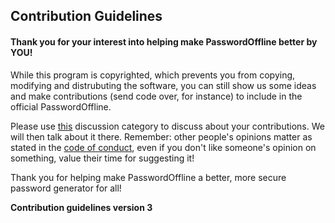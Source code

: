 ## Contribution Guidelines
#### Thank you for your interest into helping make PasswordOffline better by **YOU**!

While this program is copyrighted, which prevents you from copying, modifying and distrubuting the software, you can still show us some ideas and make contributions (send code over, for instance) to include in the official PasswordOffline.

Please use [this](https://github.com/MX-Mic/PasswordOffline/discussions/categories/ideas) discussion category to discuss about your contributions. We will then talk about it there. Remember: other people's opinions matter as stated in the [code of conduct](https://github.com/MX-Mic/PasswordOffline/blob/main/CODE_OF_CONDUCT.md), even if you don't like someone's opinion on something, value their time for suggesting it!

Thank you for helping make PasswordOffline a better, more secure password generator for all!

**Contribution guidelines version 3**
